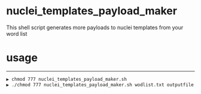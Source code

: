 # nuclei_templates_payload_maker
This shell script generates more payloads to nuclei templates from your word list  

# usage
--------
```sh
▶ chmod 777 nuclei_templates_payload_maker.sh
▶ ./chmod 777 nuclei_templates_payload_maker.sh wodlist.txt outputfile.txt 
```

